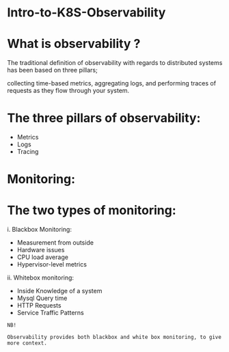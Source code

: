 # Intro-to-K8S-Observability

# What is observability ?

The traditional definition of observability with regards to distributed systems has been based on three pillars; 

collecting time-based metrics, aggregating logs, and performing traces of requests as they flow through your system.

# The three pillars of observability:

* Metrics
* Logs
* Tracing


# Monitoring:

# The two types of monitoring: 

i. Blackbox Monitoring:
* Measurement from outside
* Hardware issues
* CPU load average
* Hypervisor-level metrics

ii. Whitebox monitoring:
* Inside Knowledge of a system
* Mysql Query time 
* HTTP Requests
* Service Traffic Patterns


`NB!`

`Observability provides both blackbox and white box monitoring, to give more context.`
  
